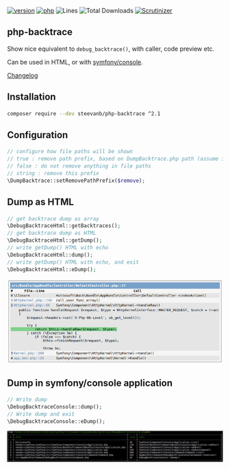 [![version](https://img.shields.io/badge/version-2.1.0-green.svg)](https://github.com/steevanb/php-backtrace/tree/2.1.0)
[![php](https://img.shields.io/badge/php-^5.4%20||%20^7.0%20||%20^8.0-blue.svg)](http://php.net)
![Lines](https://img.shields.io/badge/code%20lines-1575-green.svg)
![Total Downloads](https://poser.pugx.org/steevanb/php-backtrace/downloads)
[![Scrutinizer](https://scrutinizer-ci.com/g/steevanb/php-backtrace/badges/quality-score.png?b=master)](https://scrutinizer-ci.com/g/steevanb/php-backtrace/)

php-backtrace
-------------

Show nice equivalent to `debug_backtrace()`, with caller, code preview etc.

Can be used in HTML, or with [symfony/console](https://github.com/symfony/console).

[Changelog](changelog.md)

Installation
------------

```bash
composer require --dev steevanb/php-backtrace ^2.1
```

Configuration
-------------

```php
// configure how file paths will be shown
// true : remove path prefix, based on DumpBacktrace.php path (assume it is in vendor/ dir)
// false : do not remove anything in file paths
// string : remove this prefix
\DumpBacktrace::setRemovePathPrefix($remove);
```

Dump as HTML
------------

```php
// get backtrace dump as array
\DebugBacktraceHtml::getBacktraces();
// get backtrace dump as HTML
\DebugBacktraceHtml::getDump();
// write getDump() HTML with echo
\DebugBacktraceHtml::dump();
// write getDump() HTML with echo, and exit
\DebugBacktraceHtml::eDump();
```
![HTML backtrace](resources/backtrace_html.png)

Dump in symfony/console application
-----------------------------------

```php
// Write dump
\DebugBacktraceConsole::dump();
// Write dump and exit
\DebugBacktraceConsole::eDump();
```
![Console backtrace](resources/backtrace_console.jpg)
